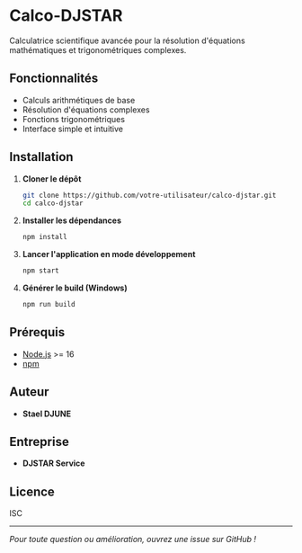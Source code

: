 # Calco-DJSTAR

Calculatrice scientifique avancée pour la résolution d'équations mathématiques et trigonométriques complexes.

## Fonctionnalités
- Calculs arithmétiques de base
- Résolution d'équations complexes
- Fonctions trigonométriques
- Interface simple et intuitive

## Installation

1. **Cloner le dépôt**
   ```bash
   git clone https://github.com/votre-utilisateur/calco-djstar.git
   cd calco-djstar
   ```
2. **Installer les dépendances**
   ```bash
   npm install
   ```
3. **Lancer l'application en mode développement**
   ```bash
   npm start
   ```
4. **Générer le build (Windows)**
   ```bash
   npm run build
   ```

## Prérequis
- [Node.js](https://nodejs.org/) >= 16
- [npm](https://www.npmjs.com/)

## Auteur
- **Stael DJUNE**

## Entreprise
- **DJSTAR Service**

## Licence
ISC

---

*Pour toute question ou amélioration, ouvrez une issue sur GitHub !* 